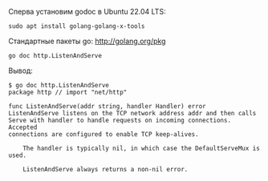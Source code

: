 Сперва установим godoc в Ubuntu 22.04 LTS: 
```shell
sudo apt install golang-golang-x-tools
```

Стандартные пакеты go:
http://golang.org/pkg

```shell
go doc http.ListenAndServe
```

Вывод:
```shell
$ go doc http.ListenAndServe  
package http // import "net/http"

func ListenAndServe(addr string, handler Handler) error
ListenAndServe listens on the TCP network address addr and then calls
Serve with handler to handle requests on incoming connections. Accepted
connections are configured to enable TCP keep-alives.

    The handler is typically nil, in which case the DefaultServeMux is used.

    ListenAndServe always returns a non-nil error.
```


